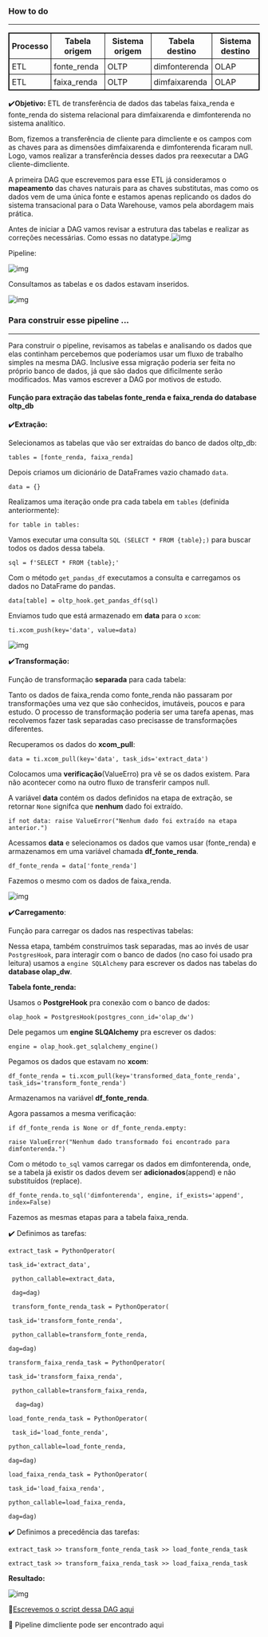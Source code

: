 <h3>How to do </h3>

-----------------------------------------------

<table style="border: 1px solid black; border-collapse: collapse;">
  <tr>
    <th style="border: 1px solid black; padding: 5px;">Processo</th>
    <th style="border: 1px solid black; padding: 5px;">Tabela origem</th>
    <th style="border: 1px solid black; padding: 5px;">Sistema origem</th>
    <th style="border: 1px solid black; padding: 5px;">Tabela destino</th>
    <th style="border: 1px solid black; padding: 5px;">Sistema destino</th>
  </tr>
  <tr>
    <td style="border: 1px solid black; padding: 5px;">ETL</td>
    <td style="border: 1px solid black; padding: 5px;">fonte_renda</td>
    <td style="border: 1px solid black; padding: 5px;">OLTP</td>
    <td style="border: 1px solid black; padding: 5px;">dimfonterenda</td>
    <td style="border: 1px solid black; padding: 5px;">OLAP</td>
  </tr>
  <tr>
    <td style="border: 1px solid black; padding: 5px;">ETL</td>
    <td style="border: 1px solid black; padding: 5px;">faixa_renda</td>
    <td style="border: 1px solid black; padding: 5px;">OLTP</td>
    <td style="border: 1px solid black; padding: 5px;">dimfaixarenda</td>
    <td style="border: 1px solid black; padding: 5px;">OLAP</td>
  </tr>
</table>


:heavy_check_mark:**Objetivo:** ETL de transferência de dados das tabelas faixa_renda e fonte_renda do sistema relacional para dimfaixarenda e dimfonterenda no sistema analítico.



Bom, fizemos a transferência de cliente para dimcliente e os campos com as chaves para as dimensões dimfaixarenda e dimfonterenda ficaram null. Logo, vamos realizar a transferência desses dados pra reexecutar a DAG cliente-dimcliente.

A primeira DAG que escrevemos para esse ETL já consideramos o **mapeamento** das chaves naturais para as chaves substitutas, mas como os dados vem de uma única fonte e estamos apenas replicando os dados do sistema transacional para o Data Warehouse, vamos pela abordagem mais prática.

Antes de iniciar a DAG vamos revisar a estrutura das tabelas e realizar as correções necessárias. Como essas no datatype.![img](https://lh7-rt.googleusercontent.com/docsz/AD_4nXcTUqcJIc_7ybhbcBLz2aEqaKKeyhcnoa2Dr1qjZVu-Yi7m1ninZXixLfl1hDPxNXIjTV50qTQjL1M20hjgbF0u98Q_Ghgheol1pUF1laa7MDi2Hbdogi0ojkAFad6dNx-xtS_4CmIVM-go7G28xL9_t5ZS?key=mcTeGO_pylJdcN1ITL-rTQ)



Pipeline:

![img](https://lh7-rt.googleusercontent.com/docsz/AD_4nXdmo_sahNlgaK84VIDnHAlRXkNTeF_6r85cXXY2z03-dvsg65AB1DfE3HwfpeAmyq7Bo---ILeObagxuLxaA11bP5do4eBBrDz7LPSr7Fy-d9DoCsvyc_0UleDhfFSye5_q5tcu2S04zJyVbxWQHVXJPYaW?key=mcTeGO_pylJdcN1ITL-rTQ)



Consultamos as tabelas e os dados estavam inseridos.

![img](https://lh7-rt.googleusercontent.com/docsz/AD_4nXd2BP9h97c60JclUp5jlcxcCsT-thiuMTCUV4af6u3XPQmxKHm26g_XeOKfZvvt1Rld9jp-m_ypOzp-CMMBW_NWN7T5MTxA2GmADJh8CwuaE4QkuvcQ4c3hv5-HMu1Dyq87UW1w5NOvbIDhobMgOhSGtcNB?key=mcTeGO_pylJdcN1ITL-rTQ)

<h3>Para construir esse pipeline ... </h3>

---------------------------

Para construir o pipeline, revisamos as tabelas e analisando os dados que elas continham percebemos que poderíamos usar um fluxo de trabalho simples na mesma DAG. Inclusive essa migração poderia ser feita no próprio banco de dados, já que são dados que dificilmente serão modificados. Mas vamos escrever a DAG por motivos de estudo.

<h4>Função para extração das tabelas fonte_renda e faixa_renda do database oltp_db</h4>

:heavy_check_mark:**Extração:**

Selecionamos as tabelas que vão ser extraídas do banco de dados oltp_db:

`tables = [fonte_renda, faixa_renda]`

Depois criamos um dicionário de DataFrames vazio chamado `data`.

`data = {}`

Realizamos uma iteração onde pra cada tabela em `tables` (definida anteriormente):

`for table in tables:`

Vamos executar uma consulta `SQL (SELECT * FROM {table};)` para buscar todos os dados dessa tabela.

`sql = f'SELECT * FROM {table};'`

Com o método `get_pandas_df` executamos a consulta e carregamos os dados no DataFrame do pandas.

`data[table] = oltp_hook.get_pandas_df(sql)`

Enviamos tudo que está armazenado em **data** para o `xcom`:

`ti.xcom_push(key='data', value=data)`



![img](https://lh7-rt.googleusercontent.com/docsz/AD_4nXfNIMqVSqKK-kJgshvr2nGs6N1sCWVENj7UUn35Bz2bVBwiJyrAWWz6DfLIUQjSZLEHuUXuWC6a1SJb1MZSqSNQC051TjHOkvAjaDSu8knFuWzyRDCdX9Li7JpY5btoIzmX6TA6YLxA61o2m_bREiJj0WM?key=mcTeGO_pylJdcN1ITL-rTQ)



:heavy_check_mark:**Transformação:**

Função de transformação **separada** para cada tabela:

Tanto os dados de faixa_renda como fonte_renda não passaram por transformações uma vez que são conhecidos, imutáveis, poucos e para estudo. O processo de transformação poderia ser uma tarefa apenas, mas recolvemos fazer task separadas caso precisasse de transformações diferentes.

Recuperamos os dados do **xcom_pull**:

`data = ti.xcom_pull(key='data', task_ids='extract_data')`

Colocamos uma  **verificação**(ValueErro)  pra vê se os dados existem. Para não acontecer como na outro fluxo de transferir campos null. 

A variável **data** contém os dados definidos na etapa de extração, se retornar `None` signifca que **nenhum** dado foi extraído.

`if not data: raise ValueError("Nenhum dado foi extraído na etapa anterior.")`

Acessamos **data** e selecionamos os dados que vamos usar (fonte_renda) e armazenamos em uma variável chamada **df_fonte_renda**.

`df_fonte_renda = data['fonte_renda']`

Fazemos o mesmo com os dados de faixa_renda.

![img](https://lh7-rt.googleusercontent.com/docsz/AD_4nXeH8Myp_8nLDvo7sdrjj4DefwUo4JRkEdjewbYX4mF9Xe5lsyqHdOsGo2gQ8nFavPTZ9YUWqdRCngAibEeRYub5xPzg1-XHXrmH7AZVyJhMy9g3Mas8vxrAJEkK6giczHrjW1HD7cs8j-L_3K756_75oK6d?key=mcTeGO_pylJdcN1ITL-rTQ)

:heavy_check_mark:**Carregamento**:

Função para carregar os dados nas respectivas tabelas:

Nessa etapa, também construímos task separadas, mas ao invés de usar  `PostgresHook`, para interagir com o banco de dados (no caso foi usado pra leitura) usamos a `engine SQLAlchemy` para escrever os dados nas tabelas do **database olap_dw**.

**Tabela fonte_renda:**

Usamos o **PostgreHook** pra conexão com o banco de dados:

`olap_hook = PostgresHook(postgres_conn_id='olap_dw')`

Dele pegamos um  **engine SLQAlchemy** pra escrever os dados:

`engine = olap_hook.get_sqlalchemy_engine()`

Pegamos os dados que estavam no **xcom**:

`df_fonte_renda = ti.xcom_pull(key='transformed_data_fonte_renda', task_ids='transform_fonte_renda')`

Armazenamos na variável **df_fonte_renda**.

Agora passamos a mesma verificação:

```if df_fonte_renda is None or df_fonte_renda.empty: ```

```raise ValueError("Nenhum dado transformado foi encontrado para dimfonterenda.")```

Com o método `to_sql` vamos carregar os dados em dimfonterenda, onde, se a tabela já existir os dados devem ser **adicionados**(append) e não substituídos (replace).

`df_fonte_renda.to_sql('dimfonterenda', engine, if_exists='append', index=False)`

Fazemos as mesmas etapas para a tabela faixa_renda.

:heavy_check_mark: Definimos as tarefas:

```extract_task = PythonOperator( ```

```task_id='extract_data',```

``` python_callable=extract_data,``` 

``` dag=dag)```



``` transform_fonte_renda_task = PythonOperator(``` 

```task_id='transform_fonte_renda',```

``` python_callable=transform_fonte_renda,```

``` dag=dag) ```



```transform_faixa_renda_task = PythonOperator( ```

```task_id='transform_faixa_renda',```

``` python_callable=transform_faixa_renda,``` 

```  dag=dag)```



```load_fonte_renda_task = PythonOperator(```

``` task_id='load_fonte_renda',```

```python_callable=load_fonte_renda,```

```dag=dag)```



```load_faixa_renda_task = PythonOperator(```

```task_id='load_faixa_renda',```

```python_callable=load_faixa_renda,```

```dag=dag)```



:heavy_check_mark: Definimos a precedência das tarefas:

`extract_task >> transform_fonte_renda_task >> load_fonte_renda_task`

`extract_task >> transform_faixa_renda_task >> load_faixa_renda_task `





**Resultado:**



![img](https://lh7-rt.googleusercontent.com/docsz/AD_4nXcDjgy1lDogvgEIi7c6yu8lmoMRFKjFlgqd-WT2pgyXQBOSnwrY7eYEVdishO5rhVIX-o7u2zjZrCbPslSShr6Z-26TANyd6OW5JKdzmA9PYkilxBv9DbcZWhdC7_0bZ84Vff2ImHiCC9M2NoPy6CYomgax?key=mcTeGO_pylJdcN1ITL-rTQ)



:pushpin:[Escrevemos o script dessa DAG aqui](DAG/ETL_dimfonterenda_faixarenda.py)

:pushpin: Pipeline dimcliente pode ser encontrado aqui
